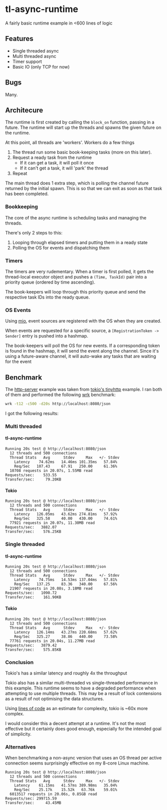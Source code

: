 # tl-async-runtime

A fairly basic runtime example in <600 lines of logic

## Features

* Single threaded async
* Multi threaded async
* Timer support
* Basic IO (only TCP for now)

## Bugs

Many.

## Architecure

The runtime is first created by calling the `block_on` function, passing in a future.
The runtime will start up the threads and spawns the given future on the runtime.

At this point, all threads are 'workers'. Workers do a few things

1. The thread run some basic book-keeping tasks (more on this later).
2. Request a ready task from the runtime
    * If it can get a task, it will poll it once
    * If it can't get a task, it will 'park' the thread
3. Repeat

The main thread does 1 extra step, which is polling the channel future returned by the initial spawn.
This is so that we can exit as soon as that task has been completed.

### Bookkeeping

The core of the async runtime is scheduling tasks and managing the threads.

There's only 2 steps to this:
1. Looping through elapsed timers and putting them in a ready state
2. Polling the OS for events and dispatching them

### Timers

The timers are very rudementary. When a timer is first polled, it
gets the thread-local executor object and pushes a `(Time, TaskId)` pair
into a priority queue (ordered by time ascending).

The book-keepers will loop through this priority queue and send the respective task IDs
into the ready queue.

### OS Events

Using [mio](https://crates.io/crates/mio), event sources are registered
with the OS when they are created.

When events are requested for a specific source, a `[RegistrationToken -> Sender]` entry is pushed into
a hashmap.

The book-keepers will poll the OS for new events. If a corresponding token is found in the hashmap,
it will send the event along the channel. Since it's using a future-aware channel, it will auto-wake
any tasks that are waiting for the event

## Benchmark

The [http-server](examples/http-server.rs) example was taken from [tokio's tinyhttp](https://github.com/tokio-rs/tokio/blob/e8ae65a697d04aa11d5587c45caf999cb3b7f36e/examples/tinyhttp.rs) example.
I ran both of them and performed the following [wrk](https://github.com/wg/wrk) benchmark:

```sh
wrk -t12 -c500 -d20s http://localhost:8080/json
```

I got the following results:

### Multi threaded

#### tl-async-runtime
```
Running 20s test @ http://localhost:8080/json
  12 threads and 500 connections
  Thread Stats   Avg      Stdev     Max   +/- Stdev
    Latency    74.62ms   14.46ms 101.35ms   57.84%
    Req/Sec   107.43     67.91   250.00     61.36%
  10708 requests in 20.07s, 1.55MB read
Requests/sec:    533.55
Transfer/sec:     79.20KB
```

#### Tokio
```
Running 20s test @ http://localhost:8080/json
  12 threads and 500 connections
  Thread Stats   Avg      Stdev     Max   +/- Stdev
    Latency   126.05ms   43.62ms 274.81ms   57.92%
    Req/Sec   325.58     40.00   430.00     74.61%
  77921 requests in 20.07s, 11.30MB read
Requests/sec:   3882.07
Transfer/sec:    576.25KB
```

### Single threaded

#### tl-async-runtime
```
Running 20s test @ http://localhost:8080/json
  12 threads and 500 connections
  Thread Stats   Avg      Stdev     Max   +/- Stdev
    Latency    74.75ms   14.53ms 137.04ms   57.81%
    Req/Sec   137.25     83.36   340.00     67.56%
  21907 requests in 20.08s, 3.18MB read
Requests/sec:   1090.72
Transfer/sec:    161.90KB
```

#### Tokio
```
Running 20s test @ http://localhost:8080/json
  12 threads and 500 connections
  Thread Stats   Avg      Stdev     Max   +/- Stdev
    Latency   126.14ms   43.27ms 220.68ms   57.62%
    Req/Sec   325.27     38.86   440.00     73.58%
  77761 requests in 20.04s, 11.27MB read
Requests/sec:   3879.42
Transfer/sec:    575.85KB
```

### Conclusion

Tokio's has a similar latency and roughly 4x the throughput

Tokio also has a similar multi-threaded vs single-threaded performance in this example.
This runtime seems to have a degraded performance when attempting to use multiple threads.
This may be a result of lock contensions as a result of not optimising the data structures.

Using [lines of code](https://gist.github.com/conradludgate/417ef86f1764b41606f400de247692bf) as an estimate for complexity, tokio is ~60x more complex.

I would consider this a decent attempt at a runtime. It's not the most effective but it certainly does good enough,
especially for the intended goal of simplicity.

### Alternatives

When benchmarking a non-async version that uses an OS thread per active connection seems surprisingly effective on my 8-core Linux machine.

```
Running 20s test @ http://localhost:8080/json
  12 threads and 500 connections
  Thread Stats   Avg      Stdev     Max   +/- Stdev
    Latency    61.15ms   41.57ms 389.98ms   35.04%
    Req/Sec    25.17k    15.52k   63.76k    59.01%
  6013517 requests in 20.06s, 0.85GB read
Requests/sec: 299715.59
Transfer/sec:     43.45MB
```
